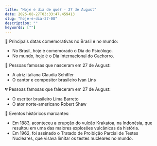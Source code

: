 ```yaml
---
title: "Hoje é dia de quê? - 27 de August"
date: 2025-08-27T03:33:47.459413
slug: "hoje-e-dia-27-08"
description: ""
keywords: [""]
---
```


🎉 Principais datas comemorativas no Brasil e no mundo:

- No Brasil, hoje é comemorado o Dia do Psicólogo.
- No mundo, hoje é o Dia Internacional do Cachorro.

🌟 Pessoas famosas que nasceram em 27 de August:
- A atriz italiana Claudia Schiffer
- O cantor e compositor brasileiro Ivan Lins

💔 Pessoas famosas que faleceram em 27 de August:
- O escritor brasileiro Lima Barreto
- O ator norte-americano Robert Shaw

📜 Eventos históricos marcantes:
- Em 1883, aconteceu a erupção do vulcão Krakatoa, na Indonésia, que resultou em uma das maiores explosões vulcânicas da história.
- Em 1962, foi assinado o Tratado de Proibição Parcial de Testes Nucleares, que visava limitar os testes nucleares no mundo.